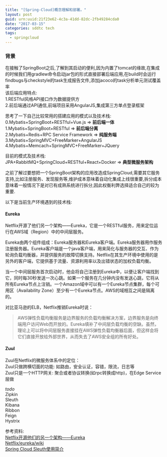 ```yaml
---
title: "[Spring-Cloud]概念理解和部署。"
layout: post
guid: urn:uuid:21f23e62-4c3a-41dd-82dc-2fb49284cda0
date: "2017-03-15"
categories: sddtc tech
tags:
  - springcloud
---
```


### 背景
在接触了SpringBoot之后,了解到其启动的便利,因为内置了tomcat的缘故,在集成的时候我们用gradlew命令启动jar包的形式直接部署后端应用,在build时会运行findbugs与checkstyle的task生成报告文件,添加jacoco的task分析单元测试覆盖率     
该后端应用特点:  
1.RESTful风格API接口作为数据提供方  
2.前后端通过API通信,前端项目采用AngularJS,集成第三方单点登录框架  

思考了一下自己比较常用的搭建应用的模式以及技术栈:   
0.Mybatis+SpringBoot+RESTful+Vue.js => **前后端一体**       
1.Mybatis+SpringBoot+RESTful => **前后端分离**      
2.Mybatis+Redis+RPC Service Framework => **纯服务端**     
3.Mybatis+SpringMVC+FreeMarker+AngularJS  
4.Mybatis+Memcach+SpringMVC+FreeMarker+JQuery  

目前的模式及技术栈:  
JPA+RabbitMQ+SpringCloud+RESTful+React+Docker => **典型微服务架构**  

之前了解过要想把一个SpringBoot架构的应用改造成SpringCloud,需要其它服务支持,比如注册服务、发现服务等,维护成本意味着自动化集成上线很重要,拆分成本意味着一般情况下是对已有成熟系统进行拆分,因此权衡利弊选择适合自己的较为重要.    

以下是当前生产环境遇到的技术栈:    
#### Eureka
Netflix开源了他们另一个架构——Eureka，它是一个RESTful服务，用来定位运行在AWS域（Region）中的中间层服务。  

Eureka由两个组件组成：Eureka服务器和Eureka客户端。Eureka服务器用作服务注册服务器。Eureka客户端是一个java客户端，用来简化与服务器的交互、作为轮询负载均衡器，并提供服务的故障切换支持。Netflix在其生产环境中使用的是另外的客户端，它提供基于流量、资源利用率以及出错状态的加权负载均衡。  

当一个中间层服务首次启动时，他会将自己注册到Eureka中，以便让客户端找到它，同时每30秒发送一次心跳。如果一个服务在几分钟内没有发送心跳，它将从所有Eureka节点上注销。一个Amazon域中可以有一个Eureka节点集群，每个可用区（Availability Zone）至少有一个Eureka节点。AWS的域相互之间是隔离的。  

对比亚马逊的ELB，Netflix推销Eureka时说：  
> AWS弹性负载均衡服务是边界服务的负载均衡解决方案，边界服务是向终端用户访问Web而开放的。Eureka填补了中间层负载均衡的空缺。虽然，理论上可以将中间层服务直接挂在AWS弹性负载均衡器后面，但这样会将它们直接开放给外部世界，从而失去了AWS安全组的所有好处。  

#### Zuul  
Zuul在Netflix的微服务体系中的定位：  
Zuul只做跨横切面的功能: 如路由，安全认证，容错，限流，日志等  
Zuul只是一个HTTP网关: 聚合或者协议转换(如rpc转换成http)，在Edge Service层做  

*todo*  
Zipkin  
Sleuth  
Kibana  
Ribbon  
Feign  
Hystrix  

参考资料:   
[Netflix开源他们的另一个架构——Eureka](http://www.infoq.com/cn/news/2012/09/Eureka)  
[Netflix/eureka/wiki](https://github.com/Netflix/eureka/wiki)  
[Spring Cloud Sleuth使用简介](http://www.jianshu.com/p/6d6b52c7624f)  





